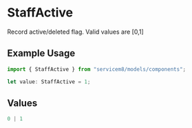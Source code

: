# StaffActive

Record active/deleted flag.  Valid values are [0,1]

## Example Usage

```typescript
import { StaffActive } from "servicem8/models/components";

let value: StaffActive = 1;
```

## Values

```typescript
0 | 1
```